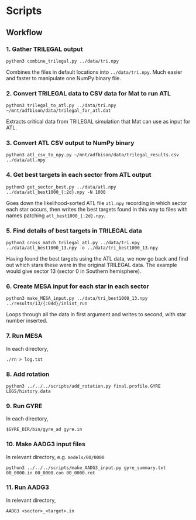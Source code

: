 # Scripts

## Workflow

### 1. Gather TRILEGAL output

    python3 combine_trilegal.py ../data/tri.npy

Combines the files in default locations into `../data/tri.npy`.  Much
easier and faster to manipulate one NumPy binary file.

### 2. Convert TRILEGAL data to CSV data for Mat to run ATL

    python3 trilegal_to_atl.py ../data/tri.npy ~/mnt/adfbison/data/trilegal_for_atl.dat

Extracts critical data from TRILEGAL simulation that Mat can use as
input for ATL.

### 3. Convert ATL CSV output to NumPy binary

    python3 atl_csv_to_npy.py ~/mnt/adfbison/data/trilegal_results.csv ../data/atl.npy

### 4. Get best targets in each sector from ATL output

    python3 get_sector_best.py ../data/atl.npy ../data/atl_best1000_{:2d}.npy -N 1000

Goes down the likelihood-sorted ATL file `atl.npy` recording in which
sector each star occurs, then writes the best targets found in this
way to files with names patching `atl_best1000_{:2d}.npy`.

### 5. Find details of best targets in TRILEGAL data

    python3 cross_match_trilegal_atl.py ../data/tri.npy ../data/atl_best1000_13.npy -o ../data/tri_best1000_13.npy

Having found the best targets using the ATL data, we now go back and
find out which stars these were in the original TRILEGAL data.  The
example would give sector 13 (sector 0 in Southern hemisphere).

### 6. Create MESA input for each star in each sector

    python3 make_MESA_input.py ../data/tri_best1000_13.npy ../results/13/{:04d}/inlist_run

Loops through all the data in first argument and writes to second,
with star number inserted.

### 7. Run MESA

In each directory,

    ./rn > log.txt

### 8. Add rotation

    python3 ../../../scripts/add_rotation.py final.profile.GYRE LOGS/history.data

### 9. Run GYRE

In each directory,

    $GYRE_DIR/bin/gyre_ad gyre.in

### 10. Make AADG3 input files

In relevant directory, e.g. `models/00/0000`

    python3 ../../../scripts/make_AADG3_input.py gyre_summary.txt 00_0000.in 00_0000.con 00_0000.rot

### 11. Run AADG3

In relevant directory,

    AADG3 <sector>_<target>.in
